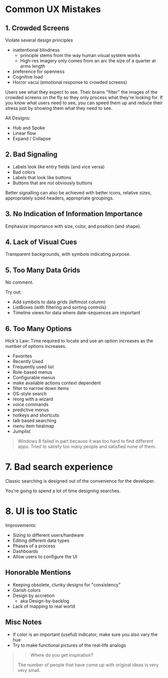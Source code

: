# Common UX Mistakes

## 1. Crowded Screens

Violate several design principles
- inattentional blindness
    - principle stems from the way human visual system works
    - High-res imagery only comes from an arc the size of a quarter at arms length
- preference for openness
- Cognitive load
- Horror vacui (emotional response to crowded screens)

Users see what they expect to see. Their brains "filter" the images of the crowded screens on the fly so they only process what they're looking for. If you know what users need to see, you can speed them up and reduce their stress just by showing them what they need to see.

Alt Designs:

- Hub and Spoke
- Linear flow
- Expand / Collapse

## 2. Bad Signaling

- Labels look like entry fields (and vice versa)
- Bad colors
- Labels that look like buttons
- Buttons that are not obviously buttons

Better signalling can also be achieved with better icons, relative sizes, appropriately sized headers, appropriate groupings.

## 3. No Indication of Information Importance

Emphasize importance with size, color, and position (and shape).

## 4. Lack of Visual Cues

Transparent backgrounds, with symbols indicating purpose.

## 5. Too Many Data Grids

No comment.

Try out:

- Add symbols to data grids (leftmost column)
- ListBoxes (with filtering and sorting controls) 
- Timeline views for data where date-sequences are important

## 6. Too Many Options

Hick's Law: Time required to locate and use an option increases as the number of options increases.

- Favorites
- Recently Used
- Frequently used list
- Role-based menus
- Configurable menus
- make available actions context dependent
- filter to narrow down items
- OS-style search
- reorg with a wizard
- voice commands
- predictive menus
- hotkeys and shortcuts
- talk based searching
- menu item heatmap
- Jumplist

> Windows 8 failed in part because it was too hard to find different apps. Tried to satisfy too many people and satisfied none of them.

# 7. Bad search experience

Classic searching is designed out of the convenience for the developer.

You're going to spend a lot of time designing searches.

# 8. UI is too Static

Improvements:

- Sizing to different users/hardware
- Editing different data types
- Phases of a process
- Dashboards
- Allow users to configure the UI

## Honorable Mentions

- Keeping obsolete, clunky designs for "consistency"
- Garish colors
- Design by accretion
    - aka Design-by-backlog
- Lack of mapping to real world

## Misc Notes

- If color is an important (useful) indicator, make sure you also vary the hue
- Try to make functional pictures of the real-life analogs

>> Where do you get inspiration?
> 
> The number of people that have come up with original ideas is very very small.
